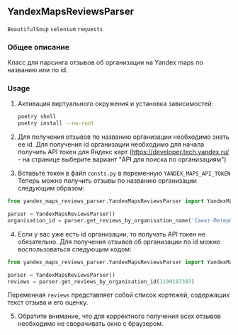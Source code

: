## YandexMapsReviewsParser

`BeautifulSoup` `selenium` `requests`

### Общее описание

Класс для парсинга отзывов об организации на Yandex maps по названию или по id.

### Usage

1. Активация виртуального окружения и установка зависимостей:
   ```bash
   poetry shell
   poetry install --no-root

2. Для получения отзывов по названию организации необходимо знать ее id.
   Для получения id организации необходимо для начала получить API токен для Яндекс
   карт (https://developer.tech.yandex.ru/ - на странице выберите вариант "API для поиска по организациям")

3. Вставьте токен в файл `consts.py` в переменную `YANDEX_MAPS_API_TOKEN`\
   Теперь можно получить отзывы по названию организации следующим образом:

```python
from yandex_maps_reviews_parser.YandexMapsReviewsParser import YandexMapsReviewsParser

parser = YandexMapsReviewsParser()
organisation_id = parser.get_reviews_by_organisation_name('Санкт-Петербург, ресторан Terrassa')
```

4. Если у вас уже есть id организации, то получать API токен не обязательно. Для получения отзывов об организации по id
   можно воспользоваться следующим кодом:

```python
from yandex_maps_reviews_parser.YandexMapsReviewsParser import YandexMapsReviewsParser

parser = YandexMapsReviewsParser()
reviews = parser.get_reviews_by_organisation_id(1199187387)
```

Переменная `reviews` представляет собой список кортежей, содержащих текст отзыва и его оценку.

5. Обратите внимание, что для корректного получения всех отзывов необходимо не сворачивать окно с браузером.
